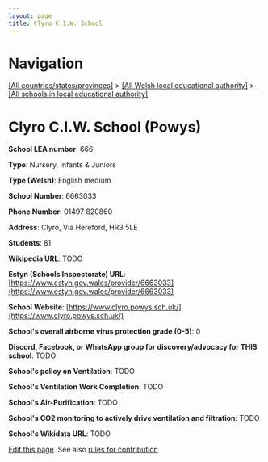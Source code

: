 ```yaml
---
layout: page
title: Clyro C.I.W. School
---
```

# Navigation

[[All countries/states/provinces]](../../..) > [[All Welsh local educational authority]](../..) > [[All schools in local educational authority]](..)

# Clyro C.I.W. School (Powys)

**School LEA number**: 666

**Type**: Nursery, Infants & Juniors

**Type (Welsh)**: English medium

**School Number**: 6663033

**Phone Number**: 01497 820860

**Address**: Clyro, Via Hereford, HR3 5LE

**Students**: 81

**Wikipedia URL**: TODO

**Estyn (Schools Inspectorate) URL**: [https://www.estyn.gov.wales/provider/6663033](https://www.estyn.gov.wales/provider/6663033)

**School Website**: [https://www.clyro.powys.sch.uk/](https://www.clyro.powys.sch.uk/)

**School's overall airborne virus protection grade (0-5)**: 0

**Discord, Facebook, or WhatsApp group for discovery/advocacy for THIS school**: TODO

**School's policy on Ventilation**: TODO

**School's Ventilation Work Completion**: TODO

**School's Air-Purification**: TODO

**School's CO2 monitoring to actively drive ventilation and filtration**: TODO

**School's Wikidata URL**: TODO




[Edit this page](https://github.com/VentilationProject/Wales/edit/prif/./Powys/Clyro_C.I.W._School.md). See also [rules for contribution](../../../contribution-rules/)